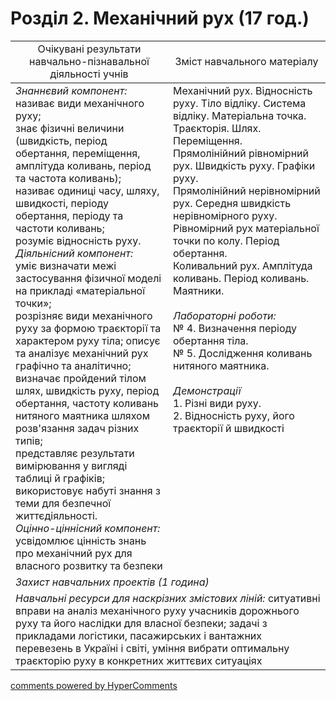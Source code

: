 <div id="hypercomments_widget" class="js-hypercomments-widget invisible"></div>

# Розділ 2. Механічний рух (17 год.)

<table>
  <tr>
    <td width="50%" align="center">Очікувані результати навчально-пізнавальної діяльності учнів</td>
    <td width="50%" align="center">Зміст навчального матеріалу</td>
  </tr>
<tbody>
  <tr>
    <td width="50%" style="vertical-align:top !important;">
      <i>Знаннєвий компонент:</i><br>
      називає види механічного руху;  <br>
      знає фізичні величини (швидкість, період обертання, переміщення, амплітуда коливань, період та частота коливань); <br>
      називає одиниці часу, шляху, швидкості, періоду обертання, періоду та частоти коливань;  <br>
      розуміє відносність руху. <br>
      <i>Діяльнісний компонент:</i><br>
      уміє визначати межі застосування фізичної моделі на прикладі «матеріальної точки»; <br>
      розрізняє види механічного руху за формою траєкторії та характером руху тіла; описує та аналізує механічний рух графічно та аналітично; <br>
      визначає пройдений тілом шлях, швидкість руху, період обертання, частоту коливань нитяного маятника шляхом розв'язання задач різних типів; <br>
      представляє результати вимірювання у вигляді таблиці й графіків; використовує набуті знання з теми для безпечної життєдіяльності. <br>
      <i>Оцінно-ціннісний компонент:</i><br>
      усвідомлює  цінність знань про механічний рух для власного розвитку та безпеки
    </td>
    <td width="50%" style="vertical-align:top !important;">
      Механічний рух. Відносність руху. Тіло відліку. Система відліку. Матеріальна точка. Траєкторія. Шлях. Переміщення. <br>
      Прямолінійний рівномірний рух. Швидкість руху. Графіки руху. <br>
      Прямолінійний нерівномірний рух. Середня швидкість нерівномірного руху. <br>
      Рівномірний рух матеріальної точки по колу. Період обертання. <br>
      Коливальний рух. Амплітуда коливань. Період коливань. Маятники.<br>
      <br>
      <i>Лабораторні роботи:</i><br>
      № 4. Визначення періоду обертання тіла.<br>
      № 5. Дослідження коливань нитяного маятника. <br>
      <br>
      <i>Демонстрації</i><br>
      1.  Різні види руху. <br>
      2.  Відносність руху, його траєкторії й швидкості
    </td>
    </tr>
      <tr>
    <td colspan="2" width="100%"><i>Захист навчальних проектів (1 година)</i></td>
  </tr>
    <tr>
    <td colspan="2" width="100%" style="vertical-align:top !important;">
      <i>Навчальні ресурси для наскрізних змістових ліній:</i> ситуативні вправи на аналіз механічного руху учасників дорожнього руху та його наслідки для власної безпеки; задачі з прикладами логістики, пасажирських і вантажних перевезень в Україні і світі, уміння вибрати оптимальну траєкторію руху в конкретних життєвих ситуаціях
    </td>
  </tr>
</tbody>
</table>


<div class="js-hypercomments-container">
<a href="http://hypercomments.com" class="hc-link" title="comments widget">comments powered by HyperComments</a>
</div>